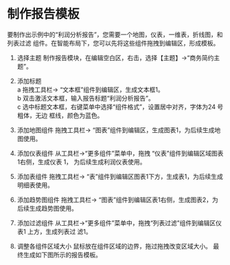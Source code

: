 # 制作报告模板
要制作出示例中的“利润分析报告”，您需要一个地图，仪表，一维表，折线图，和列表过滤
组件。在智能布局下，您可以先将这些组件拖拽到编辑区，形成模板。

1. 选择主题
制作报告模块，在编辑空白区，右击，选择【主题】->“商务简约主题”。

2. 添加标题<br>
a 拖拽工具栏-> “文本框”组件到编辑区，生成文本框1。<br>
b 双击激活文本框，输入报告标题“利润分析报告”。<br>
c 选中标题文本框，右键菜单中选择“组件格式”，设置居中对齐，字体为24 号粗体，无边
框线，颜色为蓝色。<br>

3. 添加地图组件
拖拽工具栏-> “图表”组件到编辑区，生成图表1，为后续生成地图使用。

4. 添加仪表组件
从工具栏->“更多组件”菜单中，拖拽 “仪表”组件到编辑区域图表1右侧，生成仪表 1，
为后续生成利润仪表使用。<br>

5. 添加表组件
拖拽工具栏-> “表”组件到编辑区图表1下方，生成表1，为后续生成明细表使用。

6. 添加趋势图组件
拖拽工具栏-> “图表”组件到编辑区表1右侧，生成图表2，为后续生成趋势图使用。

7. 添加过滤组件
从工具栏->“更多组件”菜单中，拖拽“列表过滤”组件到编辑区仪表1 上方，生成列表过
滤1。

8. 调整各组件区域大小
鼠标放在组件区域的边界，拖过拖拽改变区域大小。
最终生成如下图所示的报告模板。

